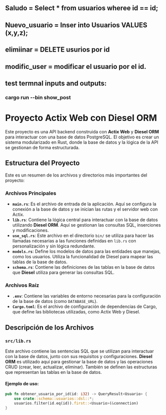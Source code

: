 ## Saludo = Select * from usuarios wheree id == id;
## Nuevo_usuario = Inser into Usuarios VALUES (x,y,z);
## elimiinar = DELETE usurios por id
## modific_user = modificar el usuario por el id.
## test termnal inputs and outputs:

### cargo run --bin show_post
# Proyecto Actix Web con Diesel ORM

Este proyecto es una API backend construida con **Actix Web** y **Diesel ORM** para interactuar con una base de datos PostgreSQL. El objetivo es crear un sistema modularizado en Rust, donde la base de datos y la lógica de la API se gestionan de forma estructurada.

## Estructura del Proyecto

Este es un resumen de los archivos y directorios más importantes del proyecto:

### Archivos Principales

- **`main.rs`**: Es el archivo de entrada de la aplicación. Aquí se configura la conexión a la base de datos y se inician las rutas y el servidor web con Actix.
- **`lib.rs`**: Contiene la lógica central para interactuar con la base de datos utilizando **Diesel ORM**. Aquí se gestionan las consultas SQL, inserciones y modificaciones.
- **`use_sql.rs`**: Este archivo en el directorio `bin/` se utiliza para hacer las llamadas necesarias a las funciones definidas en `lib.rs` con personalización y sin lógica redundante.
- **`models.rs`**: Define los modelos de datos para las entidades que manejas, como los usuarios. Utiliza la funcionalidad de Diesel para mapear las tablas de la base de datos.
- **`schema.rs`**: Contiene las definiciones de las tablas en la base de datos que **Diesel** utiliza para generar las consultas SQL.

### Archivos Raíz

- **`.env`**: Contiene las variables de entorno necesarias para la configuración de la base de datos (como `DATABASE_URL`).
- **`Cargo.toml`**: Es el archivo de configuración de dependencias de Cargo, que define las bibliotecas utilizadas, como Actix Web y Diesel.

## Descripción de los Archivos

### `src/lib.rs`
Este archivo contiene las sentencias SQL que se utilizan para interactuar con la base de datos, junto con sus requisitos y configuraciones. **Diesel ORM** es utilizado aquí para gestionar la base de datos y las operaciones CRUD (crear, leer, actualizar, eliminar). También se definen las estructuras que representan las tablas en la base de datos.

#### Ejemplo de uso:
```rust
pub fn obtener_usuario_por_id(id: i32) -> QueryResult<Usuario> {
    use crate::schema::usuarios::dsl::*;
    usuarios.filter(id.eq(id)).first::<Usuario>(&connection)
}

